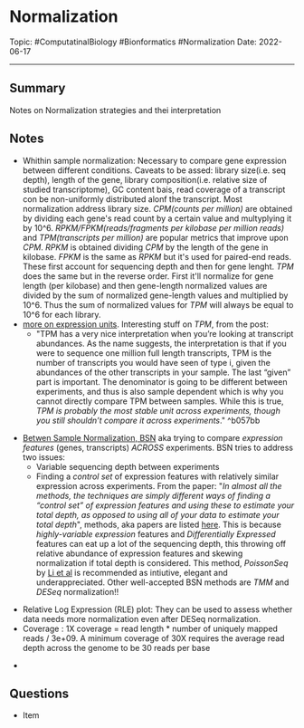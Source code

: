 
# Normalization
Topic: #ComputatinalBiology #Bionformatics #Normalization
Date: 2022-06-17


---

## Summary
Notes on Normalization strategies and thei interpretation

## Notes
* Whithin sample normalization: Necessary to compare gene expression between different conditions. Caveats to be assed: library size(i.e. seq depth), length of the gene, library composition(i.e. relative size of studied transcriptome), GC content bais, read coverage of a transcript con be non-uniformly distributed alonf the transcript. Most normalization address library size. *CPM(counts per million)* are obtained by dividing each gene's read count by a certain value and multyplying it by 10^6. *RPKM/FPKM(reads/fragments per kilobase per million reads)* and *TPM(transcripts per million)* are popular metrics that improve upon *CPM*. *RPKM* is obtained dividing *CPM* by the length of the gene in kilobase. *FPKM* is the same as *RPKM* but it's used for paired-end reads. These first account for sequencing depth and then for gene lenght. *TPM* does the same but in the reverse order. First it'll normalize for gene length (per kilobase) and then gene-length normalized values are divided by the sum of normalized gene-length values and multiplied by 10^6. Thus the sum of normalized values for *TPM*  will always be equal to 10^6 for each library. 
* [more on expression units](https://haroldpimentel.wordpress.com/2014/05/08/what-the-fpkm-a-review-rna-seq-expression-units/). Interesting stuff on *TPM*, from the post: 
	* "TPM has a very nice interpretation when you’re looking at transcript abundances. As the name suggests, the interpretation is that if you were to sequence one million full length transcripts, TPM is the number of transcripts you would have seen of type i, given the abundances of the other transcripts in your sample. The last “given” part is important. The denominator is going to be different between experiments, and thus is also sample dependent which is why you cannot directly compare TPM between samples. While this is true, *TPM is probably the most stable unit across experiments, though you still shouldn’t compare it across experiments*." ^b057bb
- [Betwen Sample Normalization, BSN](https://haroldpimentel.wordpress.com/2014/12/08/in-rna-seq-2-2-between-sample-normalization/) aka trying to compare *expression features* (genes, transcripts) *ACROSS* experiments. BSN tries to address two issues:
	- Variable sequencing depth between experiments
	- Finding a *control set* of expression features with relatively similar expression across experiments.
	From the paper: "*In almost all the methods, the techniques are simply different ways of finding a “control set” of expression features and using these to estimate your total depth, as opposed to using all of your data to estimate your total depth*", methods, aka papers are listed [here](https://haroldpimentel.wordpress.com/2014/12/08/in-rna-seq-2-2-between-sample-normalization/#paperList). This is because *highly-variable expression* features and *Differentially Expressed* features can eat up a lot of the sequencing depth, this throwing off relative abundance of expression features and skewing normalization if total depth is considered. This method, *PoissonSeq* by [Li et al](https://academic.oup.com/biostatistics/article/13/3/523/248016) is recommended as intiutive, elegant and underappreciated. 
	Other well-accepted BSN methods are *TMM* and *DESeq* normalization!!
* Relative Log Expression (RLE) plot: They can be used to assess whether data needs more normalization even after DESeq normalization.
* Coverage :  1X coverage = read length * number of uniquely mapped reads / 3e+09.  A minimum coverage of 30X requires the average read depth across the genome to be 30 reads per base
- 

## Questions
- Item




